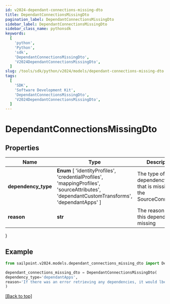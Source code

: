```yaml
---
id: v2024-dependant-connections-missing-dto
title: DependantConnectionsMissingDto
pagination_label: DependantConnectionsMissingDto
sidebar_label: DependantConnectionsMissingDto
sidebar_class_name: pythonsdk
keywords:
  [
    'python',
    'Python',
    'sdk',
    'DependantConnectionsMissingDto',
    'V2024DependantConnectionsMissingDto',
  ]
slug: /tools/sdk/python/v2024/models/dependant-connections-missing-dto
tags:
  [
    'SDK',
    'Software Development Kit',
    'DependantConnectionsMissingDto',
    'V2024DependantConnectionsMissingDto',
  ]
---
```


# DependantConnectionsMissingDto

## Properties

| Name | Type | Description | Notes |
| --- | --- | --- | --- |
| **dependency_type** | **Enum** [ 'identityProfiles', 'credentialProfiles', 'mappingProfiles', 'sourceAttributes', 'dependantCustomTransforms', 'dependantApps' ] | The type of dependency type that is missing in the SourceConnections | [optional] |
| **reason** | **str** | The reason why this dependency is missing | [optional] |

}

## Example

```python
from sailpoint.v2024.models.dependant_connections_missing_dto import DependantConnectionsMissingDto

dependant_connections_missing_dto = DependantConnectionsMissingDto(
dependency_type='dependantApps',
reason='If there was an error retrieving any dependencies, it would lbe listed here'
)

```

[[Back to top]](#)
